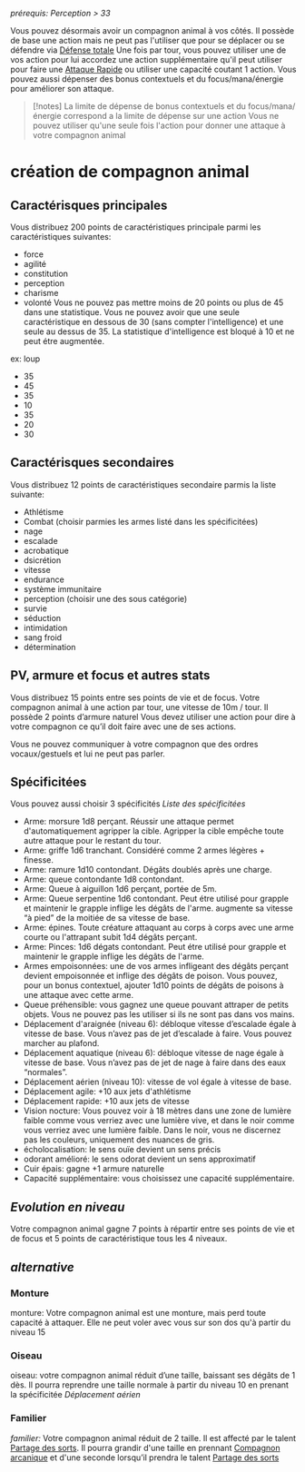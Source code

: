 *prérequis: Perception > 33*

Vous pouvez désormais avoir un compagnon animal à vos côtés. 
Il possède de base une action mais ne peut pas l'utiliser que pour se déplacer ou se défendre via [Défense totale](../../../1.Regles%20generales/1.Regles%20de%20jeu/1.Base/4.Combat.md#Défense%20totale)
Une fois par tour, vous pouvez utiliser une de vos action pour lui accordez une action supplémentaire qu'il peut utiliser pour faire une [Attaque Rapide](4.Combat.md#Attaque%20Rapide) ou utiliser une capacité coutant 1 action. Vous pouvez aussi dépenser des bonus contextuels et du focus/mana/énergie  pour améliorer son attaque.

>[!notes]
>La limite de dépense de bonus contextuels et du focus/mana/énergie correspond a la limite de dépense sur une action
> Vous ne pouvez utiliser qu'une seule fois l'action pour donner une attaque à votre compagnon animal
# création de compagnon animal
## Caractérisques principales
Vous distribuez 200 points de caractéristiques principale parmi les caractéristiques suivantes:
- force
- agilité
- constitution
- perception
- charisme
- volonté
Vous ne pouvez pas mettre moins de 20 points ou plus de 45 dans une statistique. 
Vous ne pouvez avoir que une seule caractéristique en dessous de 30 (sans compter l'intelligence) et une seule au dessus de 35.
La statistique d'intelligence est bloqué à 10 et ne peut étre augmentée.

ex: loup
- 35
- 45
- 35
- 10
- 35
- 20
- 30

## Caractérisques secondaires

Vous distribuez 12 points de caractéristiques secondaire parmis la liste suivante:
- Athlétisme
- Combat (choisir parmies les armes listé dans les spécificitées)
- nage
- escalade
- acrobatique
- dsicrétion
- vitesse
- endurance
- système immunitaire
- perception (choisir une des sous catégorie)
- survie
- séduction
- intimidation
- sang froid 
- détermination

## PV, armure et focus et autres stats
Vous distribuez 15 points entre ses points de vie et de focus.
Votre compagnon animal à une action par tour, une vitesse de 10m / tour. 
Il possède 2 points d’armure naturel
Vous devez utiliser une action pour dire à votre compagnon ce qu’il doit faire avec une de ses actions.

Vous ne pouvez communiquer à votre compagnon que des ordres vocaux/gestuels et lui ne peut pas parler.

## Spécificitées
Vous pouvez aussi choisir 3 spécificités
*Liste des spécificitées*

-  Arme: morsure 1d8 perçant. Réussir une attaque permet d'automatiquement agripper la cible. Agripper la cible empêche toute autre attaque pour le restant du tour.
- Arme: griffe 1d6 tranchant. Considéré comme 2 armes légères + finesse.
- Arme: ramure 1d10 contondant. Dégâts doublés après une charge.
- Arme: queue contondante 1d8 contondant.
- Arme: Queue à aiguillon 1d6 perçant, portée de 5m.
- Arme: Queue serpentine 1d6 contondant. Peut étre utilisé pour grapple et maintenir le grapple inflige les dégâts de l'arme. augmente sa vitesse “à pied” de la moitiée de sa vitesse de base.
- Arme: épines. Toute créature attaquant au corps à corps avec une arme courte ou l'attrapant subit 1d4 dégâts perçant.
- Arme: Pinces: 1d6 dégats contondant. Peut étre utilisé pour grapple et maintenir le grapple inflige les dégâts de l'arme.
- Armes empoisonnées: une de vos armes infligeant des dégâts perçant devient empoisonnée et inflige des dégâts de poison. Vous pouvez, pour un bonus contextuel, ajouter 1d10 points de dégâts de poisons à une attaque avec cette arme.
- Queue préhensible: vous gagnez une queue pouvant attraper de petits objets. Vous ne pouvez pas les utiliser si ils ne sont pas dans vos mains.
- Déplacement d'araignée (niveau 6): débloque vitesse d’escalade égale à vitesse de base. Vous n’avez pas de jet d’escalade à faire. Vous pouvez marcher au plafond.
- Déplacement aquatique (niveau 6): débloque vitesse de nage égale à vitesse de base.  Vous n’avez pas de jet de nage à faire dans des eaux “normales”.
- Déplacement aérien (niveau 10): vitesse de vol égale à vitesse de base.
- Déplacement agile: +10 aux jets d'athlétisme
- Déplacement rapide: +10 aux jets de vitesse
- Vision nocture: Vous pouvez voir à 18 mètres dans une zone de lumière faible comme vous verriez avec une lumière vive, et dans le noir comme vous verriez avec une lumière faible. Dans le noir, vous ne discernez pas les couleurs, uniquement des nuances de gris.
- écholocalisation: le sens ouïe devient un sens précis
- odorant amélioré: le sens odorat devient un sens approximatif
- Cuir épais: gagne +1 armure naturelle
- Capacité supplémentaire: vous choisissez une capacité supplémentaire.

## *Evolution en niveau*
Votre compagnon animal gagne 7 points à répartir entre ses points de vie et de focus et 5 points de caractéristique tous les 4 niveaux.  


## *alternative*
### Monture
monture: Votre compagnon animal est une monture, mais perd toute capacité à attaquer. Elle ne peut voler avec vous sur son dos qu'à partir du niveau 15

### Oiseau
oiseau: votre compagnon animal réduit d’une taille, baissant ses dégâts de 1 dès. Il pourra reprendre une taille normale à partir du niveau 10 en prenant la spécificitée *Déplacement aérien*

### Familier
*familier:* Votre compagnon animal réduit de 2 taille. Il est affecté par le talent [Partage des sorts](../2.%20Talent%20amméliorant%20un%20talent%20de%20base/Compagnon%20animal/Partage%20des%20sorts.md). 
Il pourra grandir d'une taille en prennant [Compagnon arcanique](../2.%20Talent%20amméliorant%20un%20talent%20de%20base/Compagnon%20animal/Compagnon%20arcanique.md) et d'une seconde lorsqu’il prendra le talent [Partage des sorts](../2.%20Talent%20amméliorant%20un%20talent%20de%20base/Compagnon%20animal/Partage%20des%20sorts.md)